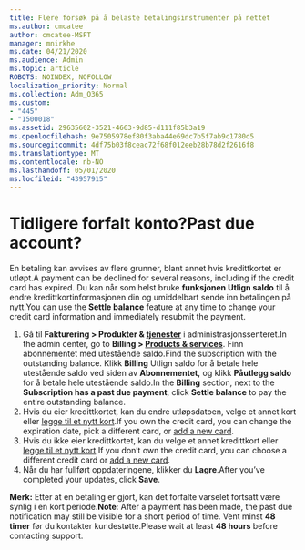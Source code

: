 ```yaml
---
title: Flere forsøk på å belaste betalingsinstrumenter på nettet
ms.author: cmcatee
author: cmcatee-MSFT
manager: mnirkhe
ms.date: 04/21/2020
ms.audience: Admin
ms.topic: article
ROBOTS: NOINDEX, NOFOLLOW
localization_priority: Normal
ms.collection: Adm_O365
ms.custom:
- "445"
- "1500018"
ms.assetid: 29635602-3521-4663-9d85-d111f85b3a19
ms.openlocfilehash: 9e7505978ef80f3aba44e69dc7b5f7ab9c1780d5
ms.sourcegitcommit: 4df75b03f8ceac72f68f012eeb28b78d2f2616f8
ms.translationtype: MT
ms.contentlocale: nb-NO
ms.lasthandoff: 05/01/2020
ms.locfileid: "43957915"
---
```

# <a name="past-due-account"></a><span data-ttu-id="550c7-102">Tidligere forfalt konto?</span><span class="sxs-lookup"><span data-stu-id="550c7-102">Past due account?</span></span>

<span data-ttu-id="550c7-103">En betaling kan avvises av flere grunner, blant annet hvis kredittkortet er utløpt.</span><span class="sxs-lookup"><span data-stu-id="550c7-103">A payment can be declined for several reasons, including if the credit card has expired.</span></span> <span data-ttu-id="550c7-104">Du kan når som helst bruke **funksjonen Utlign saldo** til å endre kredittkortinformasjonen din og umiddelbart sende inn betalingen på nytt.</span><span class="sxs-lookup"><span data-stu-id="550c7-104">You can use the **Settle balance** feature at any time to change your credit card information and immediately resubmit the payment.</span></span>

1. <span data-ttu-id="550c7-105">Gå til **Fakturering > Produkter & [tjenester](https://go.microsoft.com/fwlink/p/?linkid=842054)** i administrasjonssenteret.</span><span class="sxs-lookup"><span data-stu-id="550c7-105">In the admin center, go to **Billing > [Products & services](https://go.microsoft.com/fwlink/p/?linkid=842054)**.</span></span>
<span data-ttu-id="550c7-106">Finn abonnementet med utestående saldo.</span><span class="sxs-lookup"><span data-stu-id="550c7-106">Find the subscription with the outstanding balance.</span></span> <span data-ttu-id="550c7-107">Klikk **Billing** Utlign saldo for å betale hele utestående saldo ved siden av **Abonnementet,** og klikk **Påutlegg saldo** for å betale hele utestående saldo.</span><span class="sxs-lookup"><span data-stu-id="550c7-107">In the **Billing** section, next to the **Subscription has a past due payment**, click **Settle balance** to pay the entire outstanding balance.</span></span>
2. <span data-ttu-id="550c7-108">Hvis du eier kredittkortet, kan du endre utløpsdatoen, velge et annet kort eller [legge til et nytt kort](https://docs.microsoft.com/microsoft-365/commerce/billing-and-payments/add-update-or-remove-credit-card-or-bank-account?view=o365-worldwide).</span><span class="sxs-lookup"><span data-stu-id="550c7-108">If you own the credit card, you can change the expiration date, pick a different card, or [add a new card](https://docs.microsoft.com/microsoft-365/commerce/billing-and-payments/add-update-or-remove-credit-card-or-bank-account?view=o365-worldwide).</span></span>
3. <span data-ttu-id="550c7-109">Hvis du ikke eier kredittkortet, kan du velge et annet kredittkort eller [legge til et nytt kort](https://docs.microsoft.com/microsoft-365/commerce/billing-and-payments/add-update-or-remove-credit-card-or-bank-account?view=o365-worldwide).</span><span class="sxs-lookup"><span data-stu-id="550c7-109">If you don’t own the credit card, you can choose a different credit card or [add a new card](https://docs.microsoft.com/microsoft-365/commerce/billing-and-payments/add-update-or-remove-credit-card-or-bank-account?view=o365-worldwide).</span></span>
4. <span data-ttu-id="550c7-110">Når du har fullført oppdateringene, klikker du **Lagre**.</span><span class="sxs-lookup"><span data-stu-id="550c7-110">After you’ve completed your updates, click **Save**.</span></span>

<span data-ttu-id="550c7-111">**Merk:** Etter at en betaling er gjort, kan det forfalte varselet fortsatt være synlig i en kort periode.</span><span class="sxs-lookup"><span data-stu-id="550c7-111">**Note**: After a payment has been made, the past due notification may still be visible for a short period of time.</span></span> <span data-ttu-id="550c7-112">Vent minst **48 timer** før du kontakter kundestøtte.</span><span class="sxs-lookup"><span data-stu-id="550c7-112">Please wait at least **48 hours** before contacting support.</span></span>
